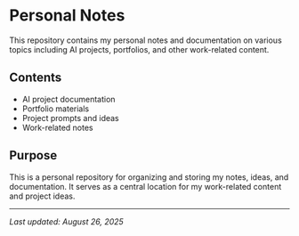 # Personal Notes

This repository contains my personal notes and documentation on various topics including AI projects, portfolios, and other work-related content.

## Contents

- AI project documentation
- Portfolio materials
- Project prompts and ideas
- Work-related notes

## Purpose

This is a personal repository for organizing and storing my notes, ideas, and documentation. It serves as a central location for my work-related content and project ideas.

---

*Last updated: August 26, 2025*
